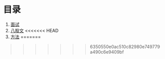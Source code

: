 # 目录
1. [面试](面试.md)
2. [八股文](八股文.md)
<<<<<<< HEAD
3. [方法](方法.md)
=======

>>>>>>> 6350550e0ac510c82980e749779a490c6e9409bf






